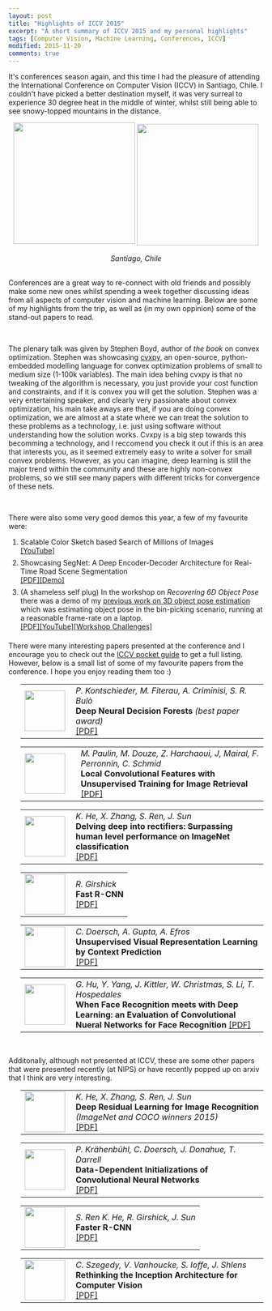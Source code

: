 ```yaml
---
layout: post
title: "Highlights of ICCV 2015"
excerpt: "A short summary of ICCV 2015 and my personal highlights"
tags: [Computer Vision, Machine Learning, Conferences, ICCV]
modified: 2015-11-20
comments: true
---
```

It's conferences season again, and this time I had the pleasure of attending the International Conference on Computer Vision (ICCV) in Santiago, Chile. I couldn't have picked a better destination myself, it was very surreal to experience 30 degree heat in the middle of winter, whilst still being able to see snowy-topped mountains in the distance.
<center>
	<img src = "{{ site.url }}/images/iccv_highlights/santiago.png" width="240px" /></td>
	<img src = "{{ site.url }}/images/iccv_highlights/Image-2.jpeg" width="240px;" style="vertical-align:bottom !important;" /></td>
	<br />
	<br />
	<em>Santiago, Chile</em>
</center>

<br />

Conferences are a great way to re-connect with old friends and possibly make some new ones whilst spending a week together discussing ideas from all aspects of computer vision and machine learning. Below are some of my highlights from the trip, as well as (in my own oppinion) some of the stand-out papers to read.

<br />

The plenary talk was given by Stephen Boyd, author of *the book* on convex optimization. Stephen was showcasing <a href='https://github.com/cvxgrp/cvxpy'>cvxpy</a>, an open-source, python-embedded modelling language for convex optimization problems of small to medium size (1-100k variables). The main idea behing cvxpy is that no tweaking of the algorithm is necessary, you just provide your cost function and constraints, and if it is convex you will get the solution. Stephen was a very entertaining speaker, and clearly very passionate about convex optimization, his main take aways are that, if you are doing convex optimization, we are almost at a state where we can treat the solution to these problems as a technology, i.e. just using software without understanding how the solution works. Cvxpy is a big step towards this becomming a technology, and I reccomend you check it out if this is an area that interests you, as it seemed extremely easy to write a solver for small convex problems. However, as you can imagine, deep learning is still the major trend within the community and these are highly non-convex problems, so we still see many papers with different tricks for convergence of these nets. 

<br />

There were also some very good demos this year, a few of my favourite were:
<ol>
<li style="padding-bottom:7px;">Scalable Color Sketch based Search of Millions of Images
	<br />
	<a href="https://www.youtube.com/watch?v=XSIpGCXgkLM">[YouTube]</a>
</li>
<li style="padding-bottom:7px;">Showcasing SegNet: A Deep Encoder-Decoder Architecture for Real-Time Road Scene Segmentation
	<br />
	<a href="http://arxiv.org/pdf/1511.00561v2.pdf">[PDF]</a><a href="http://mi.eng.cam.ac.uk/projects/segnet/">[Demo]</a>
</li>
<li style="padding-bottom:7px;">(A shameless self plug) In the workshop on <em>Recovering 6D Object Pose</em> there was a demo of my <a href='http://www.iis.ee.ic.ac.uk/icvl/doc/ECCV2014_aly.pdf'>previous work on 3D object pose estimation</a> which was estimating object pose in the bin-picking scenario, running at a reasonable frame-rate on a laptop.
	<br />
	<a href="http://www.iis.ee.ic.ac.uk/icvl/doc/ECCV2014_aly.pdf">[PDF]</a><a href = "https://www.youtube.com/watch?v=dh2VtnnsGuY">[YouTube]</a><a href="http://www.iis.ee.ic.ac.uk/ComputerVision/3DPose-2015.html">[Workshop Challenges]</a>
</li>
</ol>

There were many interesting papers presented at the conference and I encourage you to check out the <a href="https://drive.google.com/file/d/0B6xUH6bgpv36cGxtSXVId0dkZjQ/view">ICCV pocket guide</a> to get a full listing. However, below is a small list of some of my favourite papers from the conference. I hope you enjoy reading them too :)
<ul>
	<li style='list-style-type: none;'>
		<table>
			<tr>
				<td style = "width:80px; height:80px; padding-right:10px;"><img align="left" src="{{ site.url }}/images/iccv_highlights/deep_neural_df.png" height="80px" width="80px" ></td>
				<td><em>P. Kontschieder, M. Fiterau, A. Criminisi, S. R. Bulò</em>
					<br />
					<b>Deep Neural Decision Forests</b> <em>(best paper award)</em>
					<br />
					<a href="http://research.microsoft.com/pubs/255952/ICCV15_DeepNDF_main.pdf">[PDF]</a>
				</td>
			</tr>
		</table>
	</li>
	<li style='list-style-type: none;'>
		<table>
			<tr>
				<td style = "width:80px; height:80px; padding-right:10px;"><img align="left" src="{{ site.url }}/images/iccv_highlights/local_conv_features.png" height="80px" width="80px" style="padding-right: 10px"></td>
				<td><em>M. Paulin, M. Douze, Z. Harchaoui, J, Mairal, F. Perronnin, C. Schmid</em>
					<br />
					<b>Local Convolutional Features with Unsupervised Training for Image Retrieval</b>
					<br />
					<a href="https://hal.inria.fr/hal-01207966/document">[PDF]</a>
				</td>
			</tr>
		</table>
	</li>
	<li style='list-style-type: none;'>
		<table>
			<tr>
				<td style = "width:80px; height:80px; padding-right:10px;"><img align="left" src="{{ site.url }}/images/iccv_highlights/delving_deep_rectifiers.png" height="80px" width="80px" ></td>
				<td><em>K. He, X. Zhang, S. Ren, J. Sun</em>
					<br />
					<b>Delving deep into rectifiers: Surpassing human level performance on ImageNet classification</b>
					<br />
					<a href="http://arxiv.org/pdf/1502.01852v1.pdf">[PDF]</a>
				</td>
			</tr>
		</table>
	</li>
	<li style='list-style-type: none;'>
		<table>
			<tr>
				<td style = "width:80px; height:80px; padding-right:10px;"><img align="left" src="{{ site.url }}/images/iccv_highlights/frcnn.png" height="80px" width="80px" ></td>
				<td><em>R. Girshick</em>
					<br />
					<b>Fast R-CNN</b>
					<br />
					<a href="http://arxiv.org/pdf/1504.08083v2.pdf">[PDF]</a>
				</td>
			</tr>
		</table>
	</li>
	<li style='list-style-type: none;'>
		<table>
			<tr>
				<td style = "width:80px; height:80px; padding-right:10px;"><img align="left" src="{{ site.url }}/images/iccv_highlights/unsupervised_visual_rep.png" height="80px" width="80px" ></td>
				<td><em>C. Doersch, A. Gupta, A. Efros</em>
					<br />
					<b>Unsupervised Visual Representation Learning by Context Prediction</b>
					<br />
					<a href="http://arxiv.org/pdf/1505.05192v2.pdf">[PDF]</a>
				</td>
			</tr>
		</table>
	</li>
	<li style='list-style-type: none;'>
		<table>
			<tr>
				<td style = "width:80px; height:80px; padding-right:10px;"><img align="left" src="{{ site.url }}/images/iccv_highlights/faces.png" height="80px" width="80px" ></td>
				<td><em>G. Hu, Y. Yang, J. Kittler, W. Christmas, S. Li, T. Hospedales</em>
					<br />
					<b>When Face Recognition meets with Deep Learning: an Evaluation of Convolutional Nueral Networks for Face Recognition</b>
					<a href="http://arxiv.org/pdf/1504.02351v1.pdf">[PDF]</a>
				</td>
			</tr>
		</table>
	</li>
</ul>

<br />

Additonally, although not presented at ICCV, these are some other papers that were presented recently (at NIPS) or have recently popped up on arxiv that I think are very interesting.

<ul>
	<li style='list-style-type: none;'>
		<table>
			<tr>
				<td style = "width:80px; height:80px; padding-right:10px;"><img align="left" src="{{ site.url }}/images/iccv_highlights/deep_res_learning.png" height="80px" width="80px" ></td>
				<td><em>K. He, X. Zhang, S. Ren, J. Sun</em>
					<br />
					<b>Deep Residual Learning for Image Recognition</b> <em>(ImageNet and COCO winners 2015)</em>
					<br />
					<a href="http://arxiv.org/pdf/1512.03385v1.pdf">[PDF]</a>
				</td>
			</tr>
		</table>
	</li>
	<li style='list-style-type: none;'>
		<table>
			<tr>
				<td style = "width:80px; height:80px; padding-right:10px;"><img align="left" src="{{ site.url }}/images/iccv_highlights/data_dependent_initialization.png" height="80px" width="80px" ></td>
				<td><em>P. Krähenbühl, C. Doersch, J. Donahue, T. Darrell</em>
					<br />
					<b>Data-Dependent Initializations of Convolutional Neural Networks</b>
					<br />
					<a href="http://arxiv.org/pdf/1511.06856v1.pdf">[PDF]</a>
				</td>
			</tr>
		</table>
	</li>
	<li style='list-style-type: none;'>
		<table>
			<tr>
				<td style = "width:80px; height:80px; padding-right:10px;"><img align="left" src="{{ site.url }}/images/iccv_highlights/faster_rcnn.png" height="80px" width="80px" ></td>
				<td><em>S. Ren K. He, R. Girshick, J. Sun</em>
					<br />
					<b>Faster R-CNN</b>
					<br />
					<a href="http://arxiv.org/pdf/1506.01497v2.pdf">[PDF]</a>
				</td>
			</tr>
		</table>
	</li>
	</li>
	<li style='list-style-type: none;'>
		<table>
			<tr>
				<td style = "width:80px; height:80px; padding-right:10px;"><img align="left" src="{{ site.url }}/images/iccv_highlights/reception.png" height="80px" width="80px" ></td>
				<td><em>C. Szegedy, V. Vanhoucke, S. Ioffe, J. Shlens</em>
					<br />
					<b>Rethinking the Inception Architecture for Computer Vision</b>
					<br />
					<a href="http://arxiv.org/pdf/1512.00567v3.pdf">[PDF]</a>
				</td>
			</tr>
		</table>
	</li>
</ol>